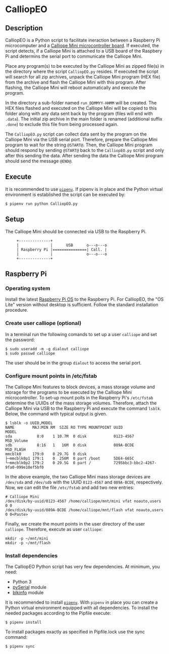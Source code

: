 # CalliopEO

## Description
CalliopEO is a Python script to facilitate ineraction between a Raspberry Pi microcomputer and a [Calliope Mini microcontroller board](https://calliope.cc/). If executed, the script detects, if a Calliope Mini is attached to a USB board of the Raspbery Pi and determins the serial port to communicate the Calliope Mini.

Place any program(s) to be executed by the Calliope Mini as zipped file(s) in the directory where the script `CalliopEO.py` resides. If executed the script will search for all zip archives, unpack the Calliope Mini program (HEX file) from the archive and flash the Calliope Mini with this program. After flashing, the Calliope Mini will reboot automatically and execute the program.

In the directory a sub-folder named `run_DDMMYY-HHMM` will be created. The HEX files flashed and executed on the Calliope Mini will be copied to this folder along with any data sent back by the program (files will end with `.data`). The initial zip archive in the main folder is renamed (additional suffix `.done`) to exclude this file from being processed again.

The `CalliopEO.py` script can collect data sent by the program on the Calliope Mini via the USB serial port. Therefore, prepare the Calliope Mini program to wait for the string `@START@`. Then, the Calliope Mini program should respond by sending `@START@` back to the `CalliopEO.py` script and only after this sending the data. After sending the data the Calliope Mini program should send the
message `@END@`.

## Execute
It is recommended to use [`pipenv`](https://pipenv.pypa.io/en/latest/). If pipenv is in place and the Python virtual environment is established the script can be executed by:
```
$ pipenv run python CalliopEO.py
```

## Setup
The Calliope Mini should be connected via USB to the Raspberry Pi.
```
     +--------------+
     |              |      USB      o---o---o
     | Raspberry Pi |===============| Call. |
     |              |               o---o---o
     +--------------+                
```

## Raspberry Pi
### Operating system
Install the latest [Raspberry Pi OS](https://www.raspberrypi.org/software/) to the Raspberry Pi. For CalliopEO, the "OS Lite" version without desktop is sufficient. Follow the standard installation procedure.

### Create user calliope (optional)
In a terminal run the following comands to set up a user `calliope` and set the password:
```
$ sudo useradd -m -g dialout calliope
$ sudo passwd calliope
```
The user should be in the group `dialout` to access the serial port.

### Configure mount points in /etc/fstab
The Calliope Mini features to block devices, a mass storage volume and storage for the programs to be executed by the Calliope Mini microcontroller. To set-up mount poits in the Raspberry Pi's `/etc/fstab` determine the UUIDs of the mass storage volumes. Therefore, attach the Calliope Mini via USB to the Raspberry Pi and execute the command `lsblk`. Below, the command with typical output is
given.
```
$ lsblk -o UUID,MODEL
NAME        MAJ:MIN RM  SIZE RO TYPE MOUNTPOINT UUID                                 MODEL
sda           8:0    1 10.7M  0 disk            0123-4567                            MSD_Volume
sdb           8:16   1   16M  0 disk            089A-BCDE                            MSD_FLASH
mmcblk0     179:0    0 29.7G  0 disk
├─mmcblk0p1 179:1    0  256M  0 part /boot      5DE4-665C
└─mmcblk0p2 179:2    0 29.5G  0 part /          7295bbc3-bbc2-4267-9fa0-099e10ef5bf0
```
In the above example, the two Calliope Mini mass storage devices are `/dev/sda` and `/dev/sdb` with the UUID `0123-4567` and `089A-BCDE`, respectively. Now, we can edit the file `/etc/fstab` and add two new entries:
```
# Calliope Mini
/dev/disk/by-uuid/0123-4567 /home/calliope/mnt/mini vfat noauto,users 0 0
/dev/disk/by-uuid/089A-BCDE /home/calliope/mnt/flash vfat noauto,users 0 0<Paste>
```
Finally, we create the mount points in the user directory of the user `calliope`. Therefore, execute as user `calliope`:
```
mkdir -p ~/mnt/mini
mkdir -p ~/mnt/flash
```

### Install dependencies
The CalliopEO Python script has very few dependencies. At minimum, you need:
* Python 3
* [pySerial](https://pyserial.readthedocs.io/en/latest/pyserial.html) module
* [blkinfo](https://pypi.org/project/blkinfo/) module

It is recommended to install [`pipenv`](https://pipenv.pypa.io/). With `pipenv` in place you can create a Python virtual environment equipped with all dependencies. To install the needed packages according to the Pipfile execute:
```
$ pipenv install
```
To install packages exactly as specified in Pipfile.lock use the sync command:
```
$ pipenv sync
```

